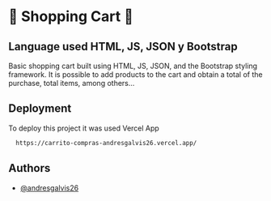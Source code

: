 
# 🛒 Shopping Cart 🛒

## Language used HTML, JS, JSON y Bootstrap

Basic shopping cart built using HTML, JS, JSON, and the Bootstrap styling framework.
It is possible to add products to the cart and obtain a total of the purchase, total items, among others...




## Deployment

To deploy this project it was used Vercel App

```bash
  https://carrito-compras-andresgalvis26.vercel.app/
```


## Authors

- [@andresgalvis26](https://www.github.com/andresgalvis26)


